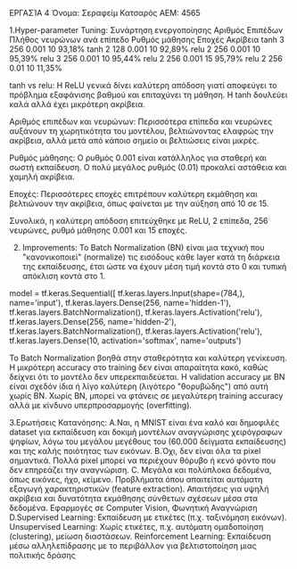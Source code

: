 ΕΡΓΑΣΊΑ 4
Όνομα: Σεραφείμ Κατσαρός
ΑΕΜ: 4565 

1.Hyper-parameter Tuning:
Συνάρτηση ενεργοποίησης	Αριθμός Επιπέδων	Πλήθος νευρώνων ανά επίπεδο	Ρυθμός μάθησης	Εποχές	Ακρίβεια
tanh	                        3	                256	                       0.001	 10	    93,18%
tanh	                        2	                128	                       0.001	 10	    92,89%
relu	                        2	                256	                       0.001	 10	    95,39%
relu	                        3	                256	                       0.001	 10	    95,44%
relu	                        2	                256                        0.001	 15	    95,79%
relu	                        2	                256	                       0.01	     10	    11,35%


tanh vs relu: Η ReLU γενικά δίνει καλύτερη απόδοση γιατί αποφεύγει το πρόβλημα εξαφάνισης βαθμού και επιταχύνει τη μάθηση. Η tanh δουλεύει καλά αλλά έχει μικρότερη ακρίβεια.

Αριθμός επιπέδων και νευρώνων: Περισσότερα επίπεδα και νευρώνες αυξάνουν τη χωρητικότητα του μοντέλου, βελτιώνοντας ελαφρώς την ακρίβεια, αλλά μετά από κάποιο σημείο οι βελτιώσεις είναι μικρές.

Ρυθμός μάθησης: Ο ρυθμός 0.001 είναι κατάλληλος για σταθερή και σωστή εκπαίδευση. Ο πολύ μεγάλος ρυθμός (0.01) προκαλεί αστάθεια και χαμηλή ακρίβεια.

Εποχές: Περισσότερες εποχές επιτρέπουν καλύτερη εκμάθηση και βελτιώνουν την ακρίβεια, όπως φαίνεται με την αύξηση από 10 σε 15.

Συνολικά, η καλύτερη απόδοση επιτεύχθηκε με ReLU, 2 επίπεδα, 256 νευρώνες, ρυθμό μάθησης 0.001 και 15 εποχές.

2. Improvements: 
Το Batch Normalization (BN) είναι μια τεχνική που "κανονικοποιεί" (normalize) τις εισόδους κάθε layer κατά τη διάρκεια της εκπαίδευσης, έτσι ώστε να έχουν μέση τιμή κοντά στο 0 και τυπική απόκλιση κοντά στο 1.

model = tf.keras.Sequential([
    tf.keras.layers.Input(shape=(784,), name='input'),
    tf.keras.layers.Dense(256, name='hidden-1'),
    tf.keras.layers.BatchNormalization(),
    tf.keras.layers.Activation('relu'),
    tf.keras.layers.Dense(256, name='hidden-2'),
    tf.keras.layers.BatchNormalization(),
    tf.keras.layers.Activation('relu'),
tf.keras.layers.Dense(10, activation='softmax', name='outputs')

Το Batch Normalization βοηθά στην σταθερότητα και καλύτερη γενίκευση.
Η μικρότερη accuracy στο training δεν είναι απαραίτητα κακό, καθώς δείχνει ότι το μοντέλο δεν υπερεκπαιδεύεται.
Η validation accuracy με BN είναι σχεδόν ίδια ή λίγο καλύτερη (λιγότερο "θορυβώδης") από αυτή χωρίς BN.
Χωρίς BN, μπορεί να φτάνεις σε μεγαλύτερη training accuracy αλλά με κίνδυνο υπερπροσαρμογής (overfitting).

3.Ερωτήσεις Κατανόησης:
A.Ναι, η MNIST είναι ένα καλό και δημοφιλές dataset για εκπαίδευση και δοκιμή μοντέλων αναγνώρισης χειρόγραφων ψηφίων, λόγω του μεγάλου μεγέθους του (60.000 δείγματα εκπαίδευσης) και της καλής ποιότητας των εικόνων.
B.Όχι, δεν είναι όλα τα pixel σημαντικά. Πολλά pixel μπορεί να περιέχουν θόρυβο ή κενό φόντο που δεν επηρεάζει την αναγνώριση.
C.  Μεγάλα και πολύπλοκα δεδομένα, όπως εικόνες, ήχο, κείμενο.
Προβλήματα όπου απαιτείται αυτόματη εξαγωγή χαρακτηριστικών (feature extraction).
Απαιτήσεις για υψηλή ακρίβεια και δυνατότητα εκμάθησης σύνθετων σχέσεων μέσα στα δεδομένα.
Εφαρμογές σε Computer Vision, Φωνητική Αναγνώριση
D.Supervised Learning: Εκπαίδευση με ετικέτες (π.χ. ταξινόμηση εικόνων).
Unsupervised Learning: Χωρίς ετικέτες, π.χ. αυτόματη ομαδοποίηση (clustering), μείωση διαστάσεων.
Reinforcement Learning: Εκπαίδευση μέσω αλληλεπίδρασης με το περιβάλλον για βελτιστοποίηση μιας πολιτικής δράσης
